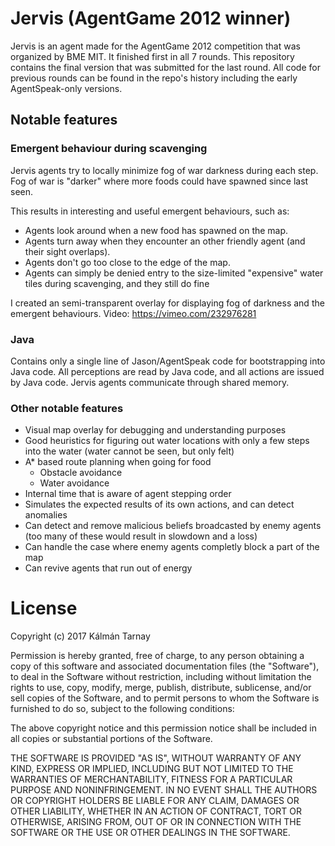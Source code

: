 # Jervis (AgentGame 2012 winner)

Jervis is an agent made for the AgentGame 2012 competition that was organized by BME MIT. It finished first in all 7 rounds. This repository contains the final version that was submitted for the last round. All code for previous rounds can be found in the repo's history including the early AgentSpeak-only versions.

## Notable features
### Emergent behaviour during scavenging

Jervis agents try to locally minimize fog of war darkness during each step.
Fog of war is "darker" where more foods could have spawned since last seen.

This results in interesting and useful emergent behaviours, such as:
 - Agents look around when a new food has spawned on the map.
 - Agents turn away when they encounter an other friendly agent (and their sight overlaps).
 - Agents don't go too close to the edge of the map.
 - Agents can simply be denied entry to the size-limited "expensive" water tiles during scavenging, and they still do fine
 
I created an semi-transparent overlay for displaying fog of darkness and the emergent behaviours. Video: https://vimeo.com/232976281

### Java

Contains only a single line of Jason/AgentSpeak code for bootstrapping into Java code.
All perceptions are read by Java code, and all actions are issued by Java code.
Jervis agents communicate through shared memory.

### Other notable features

  - Visual map overlay for debugging and understanding purposes
  - Good heuristics for figuring out water locations with only a few steps into the water (water cannot be seen, but only felt)
  - A* based route planning when going for food
    - Obstacle avoidance
    - Water avoidance
  - Internal time that is aware of agent stepping order 
  - Simulates the expected results of its own actions, and can detect anomalies
  - Can detect and remove malicious beliefs broadcasted by enemy agents (too many of these would result in slowdown and a loss)
  - Can handle the case where enemy agents completly block a part of the map
  - Can revive agents that run out of energy
  
# License
  
Copyright (c) 2017 Kálmán Tarnay

Permission is hereby granted, free of charge, to any person obtaining a copy
of this software and associated documentation files (the "Software"), to deal
in the Software without restriction, including without limitation the rights
to use, copy, modify, merge, publish, distribute, sublicense, and/or sell
copies of the Software, and to permit persons to whom the Software is
furnished to do so, subject to the following conditions:

The above copyright notice and this permission notice shall be included in all
copies or substantial portions of the Software.

THE SOFTWARE IS PROVIDED "AS IS", WITHOUT WARRANTY OF ANY KIND, EXPRESS OR
IMPLIED, INCLUDING BUT NOT LIMITED TO THE WARRANTIES OF MERCHANTABILITY,
FITNESS FOR A PARTICULAR PURPOSE AND NONINFRINGEMENT. IN NO EVENT SHALL THE
AUTHORS OR COPYRIGHT HOLDERS BE LIABLE FOR ANY CLAIM, DAMAGES OR OTHER
LIABILITY, WHETHER IN AN ACTION OF CONTRACT, TORT OR OTHERWISE, ARISING FROM,
OUT OF OR IN CONNECTION WITH THE SOFTWARE OR THE USE OR OTHER DEALINGS IN THE
SOFTWARE.
